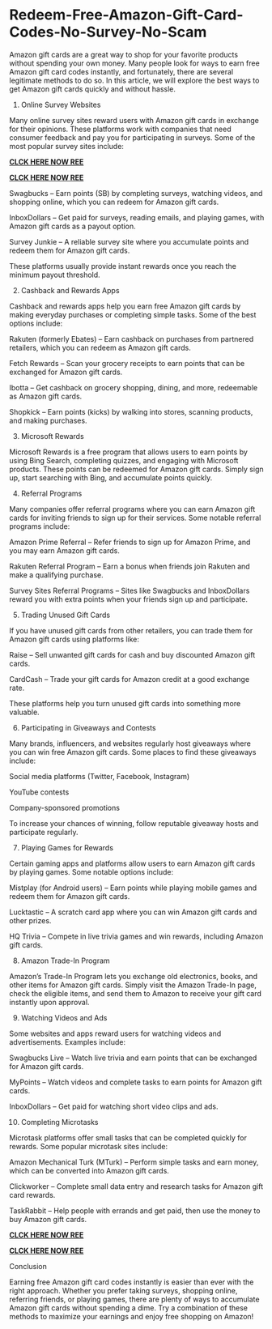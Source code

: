 # Redeem-Free-Amazon-Gift-Card-Codes-No-Survey-No-Scam
Amazon gift cards are a great way to shop for your favorite products without spending your own money. Many people look for ways to earn free Amazon gift card codes instantly, and fortunately, there are several legitimate methods to do so. In this article, we will explore the best ways to get Amazon gift cards quickly and without hassle.

1. Online Survey Websites

Many online survey sites reward users with Amazon gift cards in exchange for their opinions. These platforms work with companies that need consumer feedback and pay you for participating in surveys. Some of the most popular survey sites include:

**[CLCK HERE NOW REE](https://tinyurl.com/amazongiftcard2423)**

**[CLCK HERE NOW REE](https://tinyurl.com/amazongiftcard2423)**

Swagbucks – Earn points (SB) by completing surveys, watching videos, and shopping online, which you can redeem for Amazon gift cards.

InboxDollars – Get paid for surveys, reading emails, and playing games, with Amazon gift cards as a payout option.

Survey Junkie – A reliable survey site where you accumulate points and redeem them for Amazon gift cards.

These platforms usually provide instant rewards once you reach the minimum payout threshold.

2. Cashback and Rewards Apps

Cashback and rewards apps help you earn free Amazon gift cards by making everyday purchases or completing simple tasks. Some of the best options include:

Rakuten (formerly Ebates) – Earn cashback on purchases from partnered retailers, which you can redeem as Amazon gift cards.

Fetch Rewards – Scan your grocery receipts to earn points that can be exchanged for Amazon gift cards.

Ibotta – Get cashback on grocery shopping, dining, and more, redeemable as Amazon gift cards.

Shopkick – Earn points (kicks) by walking into stores, scanning products, and making purchases.

3. Microsoft Rewards

Microsoft Rewards is a free program that allows users to earn points by using Bing Search, completing quizzes, and engaging with Microsoft products. These points can be redeemed for Amazon gift cards. Simply sign up, start searching with Bing, and accumulate points quickly.

4. Referral Programs

Many companies offer referral programs where you can earn Amazon gift cards for inviting friends to sign up for their services. Some notable referral programs include:

Amazon Prime Referral – Refer friends to sign up for Amazon Prime, and you may earn Amazon gift cards.

Rakuten Referral Program – Earn a bonus when friends join Rakuten and make a qualifying purchase.

Survey Sites Referral Programs – Sites like Swagbucks and InboxDollars reward you with extra points when your friends sign up and participate.

5. Trading Unused Gift Cards

If you have unused gift cards from other retailers, you can trade them for Amazon gift cards using platforms like:

Raise – Sell unwanted gift cards for cash and buy discounted Amazon gift cards.

CardCash – Trade your gift cards for Amazon credit at a good exchange rate.

These platforms help you turn unused gift cards into something more valuable.

6. Participating in Giveaways and Contests

Many brands, influencers, and websites regularly host giveaways where you can win free Amazon gift cards. Some places to find these giveaways include:

Social media platforms (Twitter, Facebook, Instagram)

YouTube contests

Company-sponsored promotions

To increase your chances of winning, follow reputable giveaway hosts and participate regularly.

7. Playing Games for Rewards

Certain gaming apps and platforms allow users to earn Amazon gift cards by playing games. Some notable options include:

Mistplay (for Android users) – Earn points while playing mobile games and redeem them for Amazon gift cards.

Lucktastic – A scratch card app where you can win Amazon gift cards and other prizes.

HQ Trivia – Compete in live trivia games and win rewards, including Amazon gift cards.

8. Amazon Trade-In Program

Amazon’s Trade-In Program lets you exchange old electronics, books, and other items for Amazon gift cards. Simply visit the Amazon Trade-In page, check the eligible items, and send them to Amazon to receive your gift card instantly upon approval.

9. Watching Videos and Ads

Some websites and apps reward users for watching videos and advertisements. Examples include:

Swagbucks Live – Watch live trivia and earn points that can be exchanged for Amazon gift cards.

MyPoints – Watch videos and complete tasks to earn points for Amazon gift cards.

InboxDollars – Get paid for watching short video clips and ads.

10. Completing Microtasks

Microtask platforms offer small tasks that can be completed quickly for rewards. Some popular microtask sites include:

Amazon Mechanical Turk (MTurk) – Perform simple tasks and earn money, which can be converted into Amazon gift cards.

Clickworker – Complete small data entry and research tasks for Amazon gift card rewards.

TaskRabbit – Help people with errands and get paid, then use the money to buy Amazon gift cards.

**[CLCK HERE NOW REE](https://tinyurl.com/amazongiftcard2423)**

**[CLCK HERE NOW REE](https://tinyurl.com/amazongiftcard2423)**

Conclusion

Earning free Amazon gift card codes instantly is easier than ever with the right approach. Whether you prefer taking surveys, shopping online, referring friends, or playing games, there are plenty of ways to accumulate Amazon gift cards without spending a dime. Try a combination of these methods to maximize your earnings and enjoy free shopping on Amazon!
